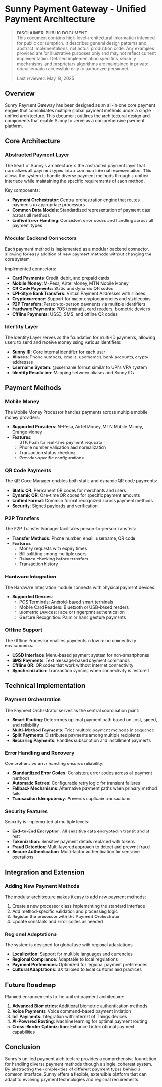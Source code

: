 # Sunny Payment Gateway - Unified Payment Architecture

> **DISCLAIMER: PUBLIC DOCUMENT**  
> This document contains high-level architectural information intended for public consumption.
> It describes general design patterns and abstract implementations, not actual production code.
> Any examples provided are for illustrative purposes only and may not reflect current implementation.
> Detailed implementation specifics, security mechanisms, and proprietary algorithms are maintained
> in private documentation accessible only to authorized personnel.
> 
> Last reviewed: May 18, 2025

## Overview

Sunny Payment Gateway has been designed as an all-in-one core payment engine that consolidates multiple global payment methods under a single unified architecture. This document outlines the architectural design and components that enable Sunny to serve as a comprehensive payment platform.

## Core Architecture

### Abstracted Payment Layer

The heart of Sunny's architecture is the abstracted payment layer that normalizes all payment types into a common internal representation. This allows the system to handle diverse payment methods through a unified interface while maintaining the specific requirements of each method.

Key components:
- **Payment Orchestrator**: Central orchestration engine that routes payments to appropriate processors
- **Common Data Models**: Standardized representation of payment data across all methods
- **Unified Error Handling**: Consistent error codes and handling across all payment types

### Modular Backend Connectors

Each payment method is implemented as a modular backend connector, allowing for easy addition of new payment methods without changing the core system.

Implemented connectors:
- **Card Payments**: Credit, debit, and prepaid cards
- **Mobile Money**: M-Pesa, Airtel Money, MTN Mobile Money
- **QR Code Payments**: Static and dynamic QR codes
- **UPI-Style Bank Transfers**: Virtual Payment Addresses with aliases
- **Cryptocurrency**: Support for major cryptocurrencies and stablecoins
- **P2P Transfers**: Person-to-person payments via multiple identifiers
- **Hardware Payments**: POS terminals, card readers, biometric devices
- **Offline Payments**: USSD, SMS, and offline QR codes

### Identity Layer

The Identity Layer serves as the foundation for multi-ID payments, allowing users to send and receive money using various identifiers:

- **Sunny ID**: Core internal identifier for each user
- **Aliases**: Phone numbers, emails, usernames, bank accounts, crypto addresses
- **Username System**: @username format similar to UPI's VPA system
- **Identity Resolution**: Mapping between aliases and Sunny IDs

## Payment Methods

### Mobile Money

The Mobile Money Processor handles payments across multiple mobile money providers:

- **Supported Providers**: M-Pesa, Airtel Money, MTN Mobile Money, Orange Money
- **Features**:
  - STK Push for real-time payment requests
  - Phone number validation and normalization
  - Transaction status checking
  - Provider-specific configurations

### QR Code Payments

The QR Code Manager enables both static and dynamic QR code payments:

- **Static QR**: Permanent QR codes for merchants and users
- **Dynamic QR**: One-time QR codes for specific payment amounts
- **Unified Format**: Common format recognized across payment methods
- **Security**: Signed payloads and verification

### P2P Transfers

The P2P Transfer Manager facilitates person-to-person transfers:

- **Transfer Methods**: Phone number, email, username, QR code
- **Features**:
  - Money requests with expiry times
  - Bill splitting among multiple users
  - Balance checking before transfers
  - Transaction history

### Hardware Integration

The Hardware Integration module connects with physical payment devices:

- **Supported Devices**:
  - POS Terminals: Android-based smart terminals
  - Mobile Card Readers: Bluetooth or USB-based readers
  - Biometric Devices: Face or fingerprint authentication
  - Gesture Recognition: Palm or hand gesture payments

### Offline Support

The Offline Processor enables payments in low or no connectivity environments:

- **USSD Interface**: Menu-based payment system for non-smartphones
- **SMS Payments**: Text message-based payment commands
- **Offline QR**: QR codes that work without internet connectivity
- **Synchronization**: Transaction syncing when connectivity is restored

## Technical Implementation

### Payment Orchestration

The Payment Orchestrator serves as the central coordination point:

- **Smart Routing**: Determines optimal payment path based on cost, speed, and reliability
- **Multi-Method Payments**: Tries multiple payment methods in sequence
- **Split Payments**: Distributes payments among multiple recipients
- **Recurring Payments**: Handles subscription and installment payments

### Error Handling and Recovery

Comprehensive error handling ensures reliability:

- **Standardized Error Codes**: Consistent error codes across all payment methods
- **Automatic Retries**: Configurable retry logic for transient failures
- **Fallback Mechanisms**: Alternative payment paths when primary method fails
- **Transaction Idempotency**: Prevents duplicate transactions

### Security Features

Security is implemented at multiple levels:

- **End-to-End Encryption**: All sensitive data encrypted in transit and at rest
- **Tokenization**: Sensitive payment details replaced with tokens
- **Fraud Detection**: Multi-layered approach to detect and prevent fraud
- **Secure Authentication**: Multi-factor authentication for sensitive operations

## Integration and Extension

### Adding New Payment Methods

The modular architecture makes it easy to add new payment methods:

1. Create a new processor class implementing the standard interface
2. Add method-specific validation and processing logic
3. Register the processor with the Payment Orchestrator
4. Update constants and error codes as needed

### Regional Adaptations

The system is designed for global use with regional adaptations:

- **Localization**: Support for multiple languages and currencies
- **Regional Compliance**: Adaptable to local regulations
- **Payment Preferences**: Optimized for regional payment preferences
- **Cultural Adaptations**: UX tailored to local customs and practices

## Future Roadmap

Planned enhancements to the unified payment architecture:

1. **Advanced Biometrics**: Additional biometric authentication methods
2. **Voice Payments**: Voice command-based payment initiation
3. **IoT Payments**: Integration with Internet of Things devices
4. **AI-Powered Routing**: Machine learning for optimal payment routing
5. **Cross-Border Optimization**: Enhanced international payment capabilities

## Conclusion

Sunny's unified payment architecture provides a comprehensive foundation for handling diverse payment methods through a single, coherent system. By abstracting the complexities of different payment types behind a common interface, Sunny offers a flexible, extensible platform that can adapt to evolving payment technologies and regional requirements.